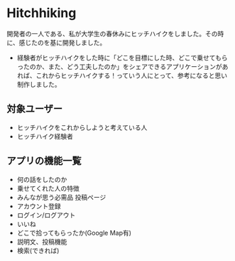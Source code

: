# Hitchhiking
開発者の一人である、私が大学生の春休みにヒッチハイクをしました。その時に、感じたのを基に開発しました。
- 経験者がヒッチハイクをした時に「どこを目標にした時、どこで乗せてもらったのか、また、どう工夫したのか」をシェアできるアプリケーションがあれば、これからヒッチハイクする！っていう人にとって、参考になると思い制作しました。

## 対象ユーザー
- ヒッチハイクをこれからしようと考えている人
- ヒッチハイク経験者

## アプリの機能一覧
- 何の話をしたのか
- 乗せてくれた人の特徴
- みんなが思う必需品 投稿ページ
- アカウント登録
- ログイン/ログアウト
- いいね
- どこで拾ってもらったか(Google Map有)
- 説明文、投稿機能
- 検索(できれば)
